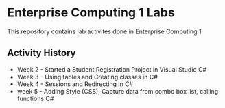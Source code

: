 # Enterprise Computing 1 Labs
This repository contains lab activites done in Enterprise Computing 1

## Activity History
* Week 2 - Started a Student Registration Project in Visual Studio C#
* Week 3 - Using tables and Creating classes in C#
* Week 4 - Sessions and Redirecting in C#
* week 5 - Adding Style (CSS), Capture data from combo box list, calling functions C#

